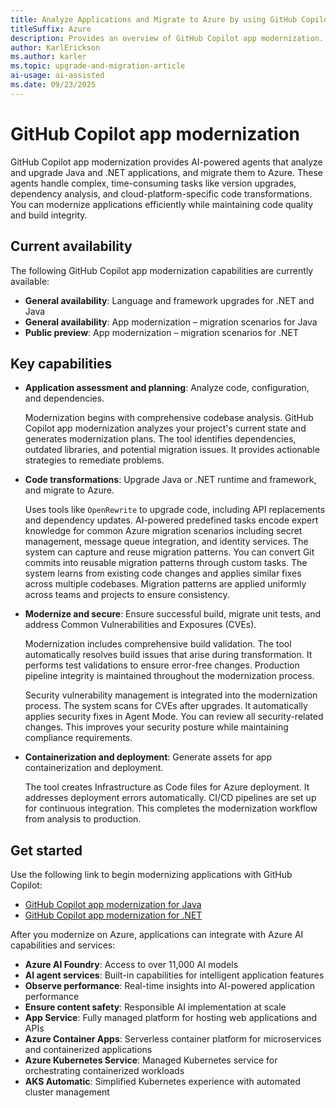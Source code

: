 ```yaml
---
title: Analyze Applications and Migrate to Azure by using GitHub Copilot App Modernization
titleSuffix: Azure
description: Provides an overview of GitHub Copilot app modernization.
author: KarlErickson
ms.author: karler
ms.topic: upgrade-and-migration-article
ai-usage: ai-assisted
ms.date: 09/23/2025
---
```


# GitHub Copilot app modernization

GitHub Copilot app modernization provides AI-powered agents that analyze and upgrade Java and .NET applications, and migrate them to Azure. These agents handle complex, time-consuming tasks like version upgrades, dependency analysis, and cloud-platform-specific code transformations. You can modernize applications efficiently while maintaining code quality and build integrity.

## Current availability

The following GitHub Copilot app modernization capabilities are currently available:

- **General availability**: Language and framework upgrades for .NET and Java
- **General availability**: App modernization – migration scenarios for Java
- **Public preview**: App modernization – migration scenarios for .NET

<!--

<br>

[!VIDEO https://www.youtube.com/embed/] <-- need actual sizzling video YouTube ID

-->

## Key capabilities

- **Application assessment and planning**: Analyze code, configuration, and dependencies.

  Modernization begins with comprehensive codebase analysis. GitHub Copilot app modernization analyzes your project's current state and generates modernization plans. The tool identifies dependencies, outdated libraries, and potential migration issues. It provides actionable strategies to remediate problems.

- **Code transformations**: Upgrade Java or .NET runtime and framework, and migrate to Azure.

  Uses tools like `OpenRewrite` to upgrade code, including API replacements and dependency updates. AI-powered predefined tasks encode expert knowledge for common Azure migration scenarios including secret management, message queue integration, and identity services. The system can capture and reuse migration patterns. You can convert Git commits into reusable migration patterns through custom tasks. The system learns from existing code changes and applies similar fixes across multiple codebases. Migration patterns are applied uniformly across teams and projects to ensure consistency.

- **Modernize and secure**: Ensure successful build, migrate unit tests, and address Common Vulnerabilities and Exposures (CVEs).

  Modernization includes comprehensive build validation. The tool automatically resolves build issues that arise during transformation. It performs test validations to ensure error-free changes. Production pipeline integrity is maintained throughout the modernization process.

  Security vulnerability management is integrated into the modernization process. The system scans for CVEs after upgrades. It automatically applies security fixes in Agent Mode. You can review all security-related changes. This improves your security posture while maintaining compliance requirements.

- **Containerization and deployment**: Generate assets for app containerization and deployment.

  The tool creates Infrastructure as Code files for Azure deployment. It addresses deployment errors automatically. CI/CD pipelines are set up for continuous integration. This completes the modernization workflow from analysis to production.

## Get started

Use the following link to begin modernizing applications with GitHub Copilot:

- [GitHub Copilot app modernization for Java](../java/migration/migrate-github-copilot-app-modernization-for-java.md?toc=/azure/developer/github-copilot-app-modernization/toc.json&bc=/azure/developer/github-copilot-app-modernization/breadcrumb/toc.json)
- [GitHub Copilot app modernization for .NET](/dotnet/azure/migration/appmod/overview?toc=/azure/developer/github-copilot-app-modernization/toc.json&bc=/azure/developer/github-copilot-app-modernization/breadcrumb/toc.json)

After you modernize on Azure, applications can integrate with Azure AI capabilities and services:

- **Azure AI Foundry**: Access to over 11,000 AI models
- **AI agent services**: Built-in capabilities for intelligent application features
- **Observe performance**: Real-time insights into AI-powered application performance
- **Ensure content safety**: Responsible AI implementation at scale
- **App Service**: Fully managed platform for hosting web applications and APIs
- **Azure Container Apps**: Serverless container platform for microservices and containerized applications
- **Azure Kubernetes Service**: Managed Kubernetes service for orchestrating containerized workloads
- **AKS Automatic**: Simplified Kubernetes experience with automated cluster management

